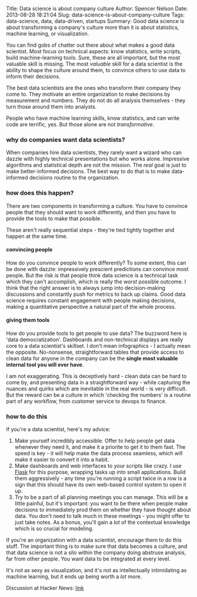 Title: Data science is about company culture
Author: Spencer Nelson
Date: 2013-08-28 18:21:04
Slug: data-science-is-about-company-culture
Tags: data-science, data, data-driven, startups
Summary: Good data science is about transforming a company's culture more than it is about statistics, machine learning, or visualization.


You can find gobs of chatter out there about what makes a good data
scientist. Most focus on technical aspects: know statistics, write
scripts, build machine-learning tools. Sure, these are all important,
but the most valuable skill is missing. The most *valuable* skill
for a data scientist is the ability to shape the culture around
them, to convince others to use data to inform their decisions.

The best data scientists are the ones who transform their company they
come to. They motivate an entire organization to make decisions by
measurement and numbers. They do not do all analysis themselves - they
turn those around them into analysts.

People who have machine learning skills, know statistics, and can
write code are terrific, yes. But those alone are not *transformative*.

### why do companies want data scientists? ###

When companies hire data scientists, they rarely want a wizard who can
dazzle with highly technical presentations but who works
alone. Impressive algorithms and statistical depth are not the
mission. The *real* goal is just to make better-informed
decisions. The best way to do that is to make data-informed decisions
routine to the organization.

### how does this happen? ###

There are two components in transforming a culture. You have to
convince people that they should want to work differently, and then
you have to provide the tools to make that possible.

These aren't really sequential steps - they're tied tightly together
and happen at the same time.

#### convincing people ####

How do you convince people to work differently? To some extent, this
can be done with dazzle: impressively prescient predictions can
convince most people. But the risk is that people think data science
is a technical task which they can't accomplish, which is really the
*worst* possible outcome. I think that the right answer is to always
jump into decision-making discussions and constantly push for metrics
to back up claims. Good data science requires constant engagement with
people making decisions, making a quantitative perspective a natural
part of the whole process.


#### giving them tools ####

How do you provide tools to get people to use data? The buzzword here
is 'data democratization'. Dashboards and non-technical displays are
really core to a data scientist's skillset. I don't mean
infographics - I actually mean the opposite. No-nonsense,
straightforward tables that provide access to clean data for anyone in
the company can be the **single most valuable internal tool you will
ever have**.

I am not exaggerating. This is deceptively hard - clean data can be
hard to come by, and presenting data in a straightforward way - while
capturing the nuances and quirks which are inevitable in the real
world - is very difficult. But the reward can be a culture in which
'checking the numbers' is a routine part of any workflow, from
customer service to devops to finance.


### how to do this ###

If you're a data scientist, here's my advice:

 1. Make yourself incredibly accessible. Offer to help people get data
    whenever they need it, and make it a priorite to get it to them
    fast. The speed is key - it will help make the data process
    seamless, which will make it easier to convert it into a habit.
 2. Make dashboards and web interfaces to your scripts like crazy. I
    use [Flask](http://flask.pocoo.org/) for this purpose, wrapping
    tasks up into small applications. Build them aggressively - any
    time you're running a script twice in a row is a sign that this
    should have its own web-based control system to open it up.
 3. Try to be a part of all planning meetings you can manage. This
    will be a little painful, but it's important: you want to be there
    when people make decisions to immediately prod them on whether
    they have thought about data. You don't need to talk much in these
    meetings - you might offer to just take notes. As a bonus, you'll
    gain a *lot* of the contextual knowledge which is so crucial for
    modeling.

If you're an organization with a data scientist, encourage them to do
this stuff. The important thing is to make sure that data becomes a
culture, and that data science is not a silo within the company doing
abstruse analysis, far from other people. You want data to be
integrated at every level.

It's not as sexy as visualization, and it's not as intellectually
intimidating as machine learning, but it ends up being worth a *lot*
more.


Discussion at Hacker News: [link](https://news.ycombinator.com/item?id=6293716 ) 
